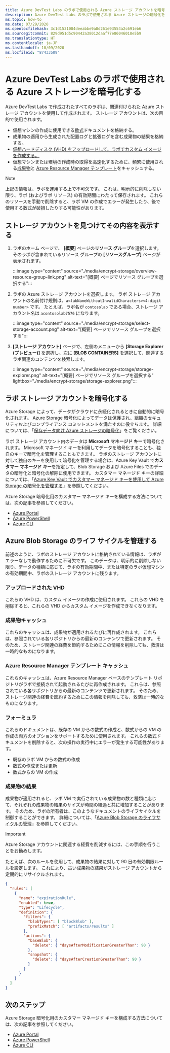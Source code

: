 ```yaml
---
title: Azure DevTest Labs のラボで使用される Azure ストレージ アカウントを暗号化する
description: Azure DevTest Labs のラボで使用される Azure ストレージの暗号化を構成する方法について説明します
ms.topic: how-to
ms.date: 07/29/2020
ms.openlocfilehash: 3c1d1531084deeabbe9a8d261e93554a2c691eb6
ms.sourcegitcommit: 829d951d5c90442a38012daaf77e86046018e5b9
ms.translationtype: HT
ms.contentlocale: ja-JP
ms.lasthandoff: 10/09/2020
ms.locfileid: "87433509"
---
```

# <a name="encrypt-azure-storage-used-by-a-lab-in-azure-devtest-labs"></a>Azure DevTest Labs のラボで使用される Azure ストレージを暗号化する
Azure DevTest Labs で作成されたすべてのラボは、関連付けられた Azure ストレージ アカウントを使用して作成されます。 ストレージ アカウントは、次の目的で使用されます。 

- 仮想マシンの作成に使用できる[数式](devtest-lab-manage-formulas.md)ドキュメントを格納する。
- 成果物の適用から生成された配置ログと拡張ログを含む成果物の結果を格納する。 
- [仮想ハードディスク (VHD) をアップロードして、ラボでカスタム イメージを作成する。](devtest-lab-create-template.md)
- 仮想マシンまたは環境の作成時の取得を高速化するために、頻繁に使用される[成果物](add-artifact-vm.md)と [Azure Resource Manager テンプレート](devtest-lab-create-environment-from-arm.md)をキャッシュする。

> [!NOTE]
> 上記の情報は、ラボを運用する上で不可欠です。 これは、明示的に削除しない限り、ラボ (およびラボ リソース) の有効期間にわたって保存されます。 これらのリソースを手動で削除すると、ラボ VM の作成でエラーが発生したり、後で使用する数式が破損したりする可能性があります。 

## <a name="locate-the-storage-account-and-view-its-contents"></a>ストレージ アカウントを見つけてその内容を表示する

1. ラボのホーム ページで、 **[概要]** ページの**リソース グループ**を選択します。 そのラボが含まれているリソース グループの **[リソースグループ]** ページが表示されます。 

    :::image type="content" source="./media/encrypt-storage/overview-resource-group-link.png" alt-text="[概要] ページでリソース グループを選択する":::
1. ラボの Azure ストレージ アカウントを選択します。 ラボ ストレージ アカウントの名前付け規則は、`a<labNameWithoutInvalidCharacters><4-digit number>` です。 たとえば、ラボ名が `contosolab` である場合、ストレージ アカウント名は `acontosolab7576` になります。 

    :::image type="content" source="./media/encrypt-storage/select-storage-account.png" alt-text="[概要] ページでリソース グループを選択する":::
3. **[ストレージ アカウント]** ページで、左側のメニューから **[Storage Explorer (プレビュー)]** を選択し、次に **[BLOB CONTAINERS]** を選択して、関連するラボ関連のコンテンツを検索します。 

   :::image type="content" source="./media/encrypt-storage/storage-explorer.png" alt-text="[概要] ページでリソース グループを選択する" lightbox="./media/encrypt-storage/storage-explorer.png":::

## <a name="encrypt-the-lab-storage-account"></a>ラボ ストレージ アカウントを暗号化する
Azure Storage によって、データがクラウドに永続化されるときに自動的に暗号化されます。 Azure Storage 暗号化によってデータは保護され、組織のセキュリティおよびコンプライアンス コミットメントを満たすのに役立ちます。 詳細については、「[保存データ向け Azure ストレージの暗号化](../storage/common/storage-service-encryption.md)」をご覧ください。

ラボ ストレージ アカウント内のデータは **Microsoft マネージド キー**で暗号化されます。 Microsoft マネージド キーを利用してデータを暗号化することも、独自のキーで暗号化を管理することもできます。 ラボのストレージ アカウントに対して独自のキーを使用して暗号化を管理する場合は、Azure Key Vault で**カスタマー マネージド キー**を指定して、Blob Storage および Azure Files でのデータの暗号化と暗号化の解除に使用できます。 カスタマー マネージド キーの詳細については、「[Azure Key Vault でカスタマー マネージド キーを使用して Azure Storage の暗号化を管理する](../storage/common/encryption-customer-managed-keys.md)」を参照してください。

Azure Storage 暗号化用のカスタマー マネージド キーを構成する方法については、次の記事を参照してください。 

- [Azure Portal](../storage/common/storage-encryption-keys-portal.md)
- [Azure PowerShell](../storage/common/storage-encryption-keys-powershell.md)
- [Azure CLI](../storage/common/storage-encryption-keys-cli.md)


## <a name="manage-the-azure-blob-storage-life-cycle"></a>Azure Blob Storage のライフ サイクルを管理する
前述のように、ラボのストレージ アカウントに格納されている情報は、ラボがエラーなしで動作するために不可欠です。 このデータは、明示的に削除しない限り、データの種類に応じて、ラボの有効期間中、または特定のラボ仮想マシンの有効期間中、ラボのストレージ アカウントに残ります。

### <a name="uploaded-vhds"></a>アップロードされた VHD
これらの VHD は、カスタム イメージの作成に使用されます。 これらの VHD を削除すると、これらの VHD からカスタム イメージを作成できなくなります。

### <a name="artifacts-cache"></a>成果物キャッシュ
これらのキャッシュは、成果物が適用されるたびに再作成されます。 これらは、参照されている各リポジトリからの最新のコンテンツで更新されます。 そのため、ストレージ関連の経費を節約するためにこの情報を削除しても、救済は一時的なものになります。

### <a name="azure-resource-manager-template-cache"></a>Azure Resource Manager テンプレート キャッシュ
これらのキャッシュは、Azure Resource Manager ベースのテンプレート リポジトリがラボで接続されて起動されるたびに再作成されます。 これらは、参照されている各リポジトリからの最新のコンテンツで更新されます。 そのため、ストレージ関連の経費を節約するためにこの情報を削除しても、救済は一時的なものになります。

### <a name="formulas"></a>フォーミュラ
これらのドキュメントは、既存の VM からの数式の作成と、数式からの VM の作成の両方のオプションをサポートするために使用されます。 これらの数式ドキュメントを削除すると、次の操作の実行中にエラーが発生する可能性があります。

- 既存のラボ VM からの数式の作成
- 数式の作成または更新 
- 数式からの VM の作成

### <a name="artifact-results"></a>成果物の結果
成果物が適用されると、ラボ VM で実行されている成果物の数と種類に応じて、それぞれの成果物の結果のサイズが時間の経過と共に増加することがあります。 そのため、ラボの所有者は、このようなドキュメントのライフサイクルを制御することができます。 詳細については、「[Azure Blob Storage のライフサイクルの管理](../storage/blobs/storage-lifecycle-management-concepts.md)」を参照してください。

> [!IMPORTANT]
> Azure Storage アカウントに関連する経費を削減するには、この手順を行うことをお勧めします。 

たとえば、次のルールを使用して、成果物の結果に対して 90 日の有効期限ルールを設定します。 これにより、古い成果物の結果がストレージ アカウントから定期的にリサイクルされます。

```json
{
  "rules": [
    {
      "name": "expirationRule",
      "enabled": true,
      "type": "Lifecycle",
      "definition": {
        "filters": {
          "blobTypes": [ "blockBlob" ],
          "prefixMatch": [ "artifacts/results" ]
        },
        "actions": {
          "baseBlob": {
            "delete": { "daysAfterModificationGreaterThan": 90 }
          },
          "snapshot": {
            "delete": { "daysAfterCreationGreaterThan": 90 }
          }
        }
      }
    }
  ]
}
```

## <a name="next-steps"></a>次のステップ
Azure Storage 暗号化用のカスタマー マネージド キーを構成する方法については、次の記事を参照してください。 

- [Azure Portal](../storage/common/storage-encryption-keys-portal.md)
- [Azure PowerShell](../storage/common/storage-encryption-keys-powershell.md)
- [Azure CLI](../storage/common/storage-encryption-keys-cli.md)


